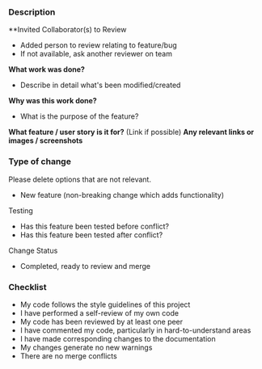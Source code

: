### Description

**Invited Collaborator(s) to Review
- Added person to review relating to feature/bug
- If not available, ask another reviewer on team

**What work was done?**
- Describe in detail what's been modified/created

**Why was this work done?**
- What is the purpose of the feature?

**What feature / user story is it for?**
(Link if possible) 
**Any relevant links or images / screenshots**

### Type of change
Please delete options that are not relevant.
- New feature (non-breaking change which adds functionality)

Testing
- Has this feature been tested before conflict?
- Has this feature been tested after conflict?

Change Status
- Completed, ready to review and merge

### Checklist
- My code follows the style guidelines of this project
- I have performed a self-review of my own code
- My code has been reviewed by at least one peer
- I have commented my code, particularly in hard-to-understand areas
- I have made corresponding changes to the documentation
- My changes generate no new warnings
- There are no merge conflicts
